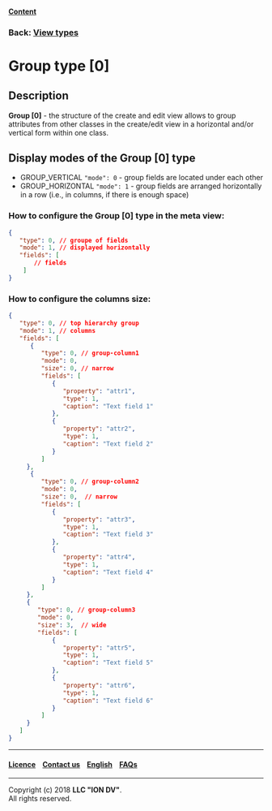 #### [Content](/docs/en/index.md)

### Back: [View types](/docs/en/2_system_description/metadata_structure/meta_view/view_types.md)

# Group type [0] 

## Description

**Group [0]** - the structure of the create and edit view allows to group attributes from other classes in the create/edit view in a horizontal and/or vertical form within one class. 

## Display modes of the Group [0] type

* GROUP_VERTICAL `"mode": 0` - group fields are located under each other 
* GROUP_HORIZONTAL `"mode": 1` - group fields are arranged horizontally in a row (i.e., in columns, if there is enough space) 

### How to configure the Group [0] type in the meta view:

```json
{
   "type": 0, // groupe of fields
   "mode": 1, // displayed horizontally
   "fields": [
       // fields
    ]
}
```

### How to configure the columns size:

```json
{
   "type": 0, // top hierarchy group
   "mode": 1, // columns
   "fields": [
      {
         "type": 0, // group-column1
         "mode": 0,
         "size": 0, // narrow
         "fields": [
            {
               "property": "attr1",
               "type": 1,
               "caption": "Text field 1"
            },
            {
               "property": "attr2",
               "type": 1,
               "caption": "Text field 2"
            }
         ]
     },
      {
         "type": 0, // group-column2
         "mode": 0,
         "size": 0,  // narrow
         "fields": [
            {
               "property": "attr3",
               "type": 1,
               "caption": "Text field 3"
            },
            {
               "property": "attr4",
               "type": 1,
               "caption": "Text field 4"
            }
         ]
     },
     {
        "type": 0, // group-column3
        "mode": 0,
        "size": 3,  // wide
        "fields": [
            {
               "property": "attr5",
               "type": 1,
               "caption": "Text field 5"
            },
            {
               "property": "attr6",
               "type": 1,
               "caption": "Text field 6"
            }
         ]
     }
   ]
}
```

--------------------------------------------------------------------------  


 #### [Licence](/LICENCE.md) &ensp;  [Contact us](https://iondv.com) &ensp;  [English](/docs/en/2_system_description/metadata_structure/meta_view/type_group.md)   &ensp; [FAQs](/faqs.md)   <div><img src="https://mc.iondv.com/watch/local/docs/framework" style="position:absolute; left:-9999px;" height=1 width=1 alt="iondv metrics"></div>       



--------------------------------------------------------------------------  

Copyright (c) 2018 **LLC "ION DV"**.   
All rights reserved. 
